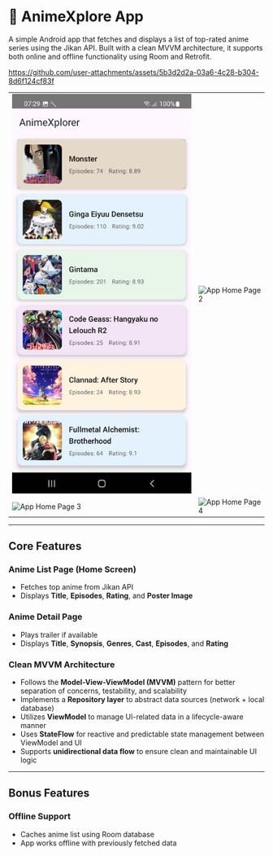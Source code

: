 # 📱 AnimeXplore App

A simple Android app that fetches and displays a list of top-rated anime series using the Jikan API. Built with a clean MVVM architecture, it supports both online and offline functionality using Room and Retrofit.

https://github.com/user-attachments/assets/5b3d2d2a-03a6-4c28-b304-8d6f124cf83f
<table>
  <tr>
    <td><img src="https://raw.githubusercontent.com/SushantRathore/AnimeXplore/ae82084ea93994a8501ce9be373da1b7dff566bc/HomePage1.png" alt="App Home Page 1" width="400" /></td>
    <td><img src="https://github.com/user-attachments/assets/365109f0-0772-4517-baf1-730d3d244149" alt="App Home Page 2" width="400" /></td>
  </tr>
  <tr>
    <td><img src="https://github.com/user-attachments/assets/2211e596-45b4-43a3-a35e-f0f776890bec" alt="App Home Page 3" width="400" /></td>
    <td><img src="https://github.com/user-attachments/assets/c49f2809-a57a-4a90-9350-ff07cbdd4747" alt="App Home Page 4" width="400" /></td>
  </tr>
</table>







---

## Core Features

###  Anime List Page (Home Screen)

- Fetches top anime from Jikan API  
- Displays **Title**, **Episodes**, **Rating**, and **Poster Image**

###  Anime Detail Page

- Plays trailer if available  
- Displays **Title**, **Synopsis**, **Genres**, **Cast**, **Episodes**, and **Rating**

### Clean MVVM Architecture

- Follows the **Model-View-ViewModel (MVVM)** pattern for better separation of concerns, testability, and scalability  
- Implements a **Repository layer** to abstract data sources (network + local database)  
- Utilizes **ViewModel** to manage UI-related data in a lifecycle-aware manner  
- Uses **StateFlow** for reactive and predictable state management between ViewModel and UI  
- Supports **unidirectional data flow** to ensure clean and maintainable UI logic


---

## Bonus Features

###  Offline Support

- Caches anime list using Room database  
- App works offline with previously fetched data



